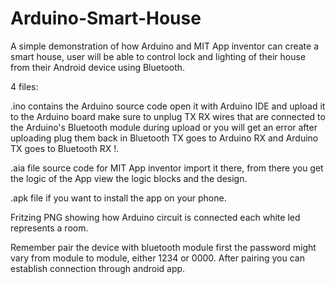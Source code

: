 # Arduino-Smart-House
A simple demonstration of how Arduino and MIT App inventor can create a smart house, user will be able to control lock and lighting of their house from their Android device using Bluetooth.


4 files:

.ino contains the Arduino source code open it with Arduino IDE and upload it to the Arduino board make sure to unplug TX RX wires that are connected to the Arduino's Bluetooth module during upload or you will get an error after uploading plug them back in Bluetooth TX goes to Arduino RX and Arduino TX goes to Bluetooth RX !. 

.aia file source code for MIT App inventor import it there, from there you get the logic of the App view the logic blocks and the design. 

.apk file if you want to install the app on your phone.

Fritzing PNG showing how Arduino circuit is connected each white led represents a room.

Remember pair the device with bluetooth module first the password might vary from module to module, either 1234 or 0000.
After pairing you can establish connection through android app.
